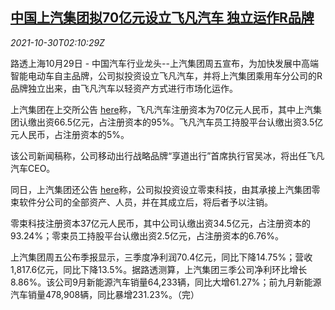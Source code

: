<!--1635561063000-->
[中国上汽集团拟70亿元设立飞凡汽车 独立运作R品牌](https://cn.reuters.com/article/saic-new-firm-rbrand-1029-idCNKBS2HK01T)
------

<div><i>2021-10-30T02:10:29Z</i></div><p>路透上海10月29日 - 中国汽车行业龙头--上汽集团周五宣布，为加快发展中高端智能电动车自主品牌，公司拟投资设立飞凡汽车，并将上汽集团乘用车分公司的R品牌独立出来，由飞凡汽车以轻资产方式进行市场化运作。</p><p>上汽集团在上交所公告 <a href="http://www.sse.com.cn//disclosure/listedinfo/announcement/c/new/2021-10-30/600104_20211030_1_5T6PovLm.pdf">here</a>称，飞凡汽车注册资本为70亿元人民币，其中上汽集团认缴出资66.5亿元，占注册资本的95%。飞凡汽车员工持股平台认缴出资3.5亿元人民币，占注册资本的5%。</p><p>该公司新闻稿称，公司移动出行战略品牌“享道出行”首席执行官吴冰，将出任飞凡汽车CEO。</p><p>同日，上汽集团还公告 <a href="http://www.sse.com.cn//disclosure/listedinfo/announcement/c/new/2021-10-30/600104_20211030_2_Oqnc5Iu2.pdf">here</a>称，公司拟投资设立零束科技，由其承接上汽集团零束软件分公司的全部资产、人员，并在其成立后，将后者予以注销。</p><p>零束科技注册资本37亿元人民币，其中公司认缴出资34.5亿元，占注册资本的93.24%；零束员工持股平台认缴出资2.5亿元，占注册资本的6.76%。</p><p>上汽集团周五公布季报显示，三季度净利润70.4亿元，同比下降14.75%；营收1,817.6亿元，同比下降13.5%。据路透测算，上汽集团三季公司净利环比增长8.86%。该公司9月新能源汽车销量64,233辆，同比大增61.27%；前九月新能源汽车销量478,908辆，同比暴增231.23%。（完）</p>
